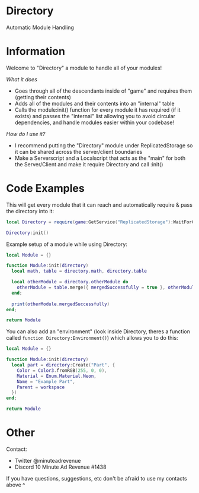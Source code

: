 # Directory
Automatic Module Handling

# Information
Welcome to "Directory" a module to handle all of your modules!

*What it does*
  - Goes through all of the descendants inside of "game" and requires them (getting their contents)
  - Adds all of the modules and their contents into an "internal" table
  - Calls the module:init() function for every module it has required (if it exists) and passes the "internal" list allowing you to avoid circular dependencies, and handle modules easier within your codebase!

*How do I use it?*
  - I recommend putting the "Directory" module under ReplicatedStorage so it can be shared across the server/client boundaries
  - Make a Serverscript and a Localscript that acts as the "main" for both the Server/Client and make it require Directory and call :init()

# Code Examples
This will get every module that it can reach and automatically require & pass the directory into it:
```lua
local Directory = require(game:GetService("ReplicatedStorage"):WaitForChild("Directory")

Directory:init()
```

Example setup of a module while using Directory:
```lua
local Module = {}

function Module:init(directory)
  local math, table = directory.math, directory.table

  local otherModule = directory.otherModule do 
    otherModule = table.merge({ mergedSuccessfully = true }, otherModule)
  end;
  
  print(otherModule.mergedSuccessfully)
end;

return Module
```

You can also add an "environment" (look inside Directory, theres a function called ```function Directory:Environment()```) which allows you to do this:
```lua
local Module = {}

function Module:init(directory)
  local part = directory:Create("Part", {
    Color = Color3.fromRGB(255, 0, 0),
    Material = Enum.Material.Neon,
    Name = "Example Part",
    Parent = workspace
  })
end;

return Module
```

# Other
Contact:
  - Twitter @minuteadrevenue
  - Discord 10 Minute Ad Revenue #1438

If you have questions, suggestions, etc don't be afraid to use my contacts above ^
